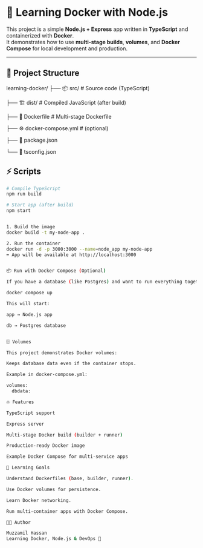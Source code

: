 # 🚀 Learning Docker with Node.js

This project is a simple **Node.js + Express** app written in **TypeScript** and containerized with **Docker**.  
It demonstrates how to use **multi-stage builds**, **volumes**, and **Docker Compose** for local development and production.

---

## 📂 Project Structure

learning-docker/
├── 📦 src/               # Source code (TypeScript)

├── 🏗️ dist/              # Compiled JavaScript (after build)

├── 🐳 Dockerfile         # Multi-stage Dockerfile

├── ⚙️ docker-compose.yml # (optional)

├── 📜 package.json

└── 📘 tsconfig.json


## ⚡ Scripts
```bash
# Compile TypeScript
npm run build

# Start app (after build)
npm start


1. Build the image
docker build -t my-node-app .

2. Run the container
docker run -d -p 3000:3000 --name=node_app my-node-app
➡️ App will be available at http://localhost:3000


📦 Run with Docker Compose (Optional)

If you have a database (like Postgres) and want to run everything together, use Docker Compose.

docker compose up

This will start:

app → Node.js app

db → Postgres database


🗄️ Volumes

This project demonstrates Docker volumes:

Keeps database data even if the container stops.

Example in docker-compose.yml:

volumes:
  dbdata:

🔥 Features

TypeScript support

Express server

Multi-stage Docker build (builder + runner)

Production-ready Docker image

Example Docker Compose for multi-service apps

📖 Learning Goals

Understand Dockerfiles (base, builder, runner).

Use Docker volumes for persistence.

Learn Docker networking.

Run multi-container apps with Docker Compose.

👨‍💻 Author

Muzzamil Hassan
Learning Docker, Node.js & DevOps 🚀